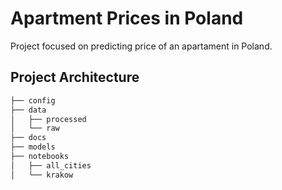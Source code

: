 # Apartment Prices in Poland

Project focused on predicting price of an apartament in Poland.


## Project Architecture

```bash
├── config
├── data
│   ├── processed
│   └── raw
├── docs
├── models
├── notebooks
│   ├── all_cities
│   └── krakow
```
